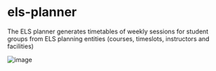 # els-planner
The ELS planner generates timetables of weekly sessions for student groups from ELS planning entities (courses, timeslots, instructors and facilities)

![image](https://github.com/user-attachments/assets/339dd3a7-8f3b-48b2-9c89-ff2bf50c095c)
